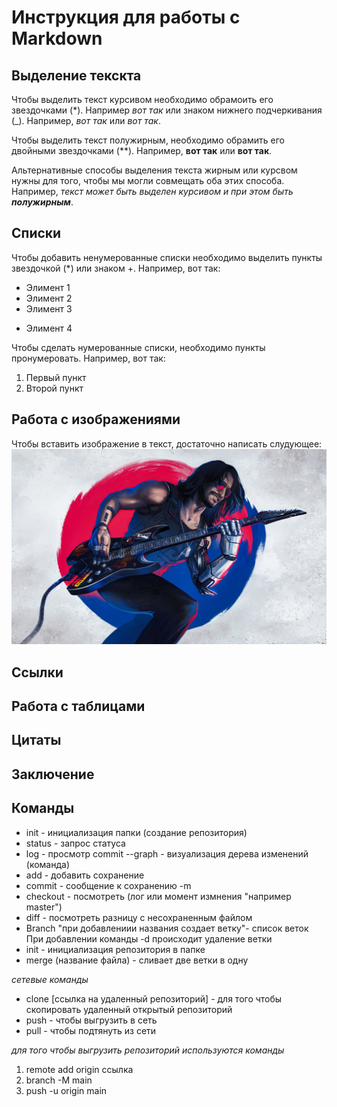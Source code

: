 # Инструкция для работы с Markdown

## Выделение текскта

Чтобы выделить текст курсивом необходимо обрамоить его звездочками (*). Например *вот так* или знаком нижнего подчеркивания (_). Например, *вот так* или _вот так_. 

Чтобы выделить текст полужирным, необходимо обрамить его двойными звездочками (**). 
Например, **вот так** или __вот так__.

Альтернативные способы выделения текста жирным или курсвом нужны для того, чтобы мы могли совмещать оба этих способа. Например, _текст может быть выделен курсивом и при этом быть **полужирным**_.

## Списки 

 Чтобы добавить ненумерованные списки необходимо выделить пункты звездочкой (*) или знаком +.
 Например, вот так:
* Элимент 1
* Элимент 2
* Элимент 3
+ Элимент 4

 Чтобы сделать нумерованные списки, необходимо пункты пронумеровать.
 Например, вот так:
1. Первый пункт
2. Второй пункт

## Работа с изображениями

Чтобы вставить изображение в текст, достаточно написать слудующее:
![Johny Silverhand](<Johny Silverhand.jpeg>)

## Ссылки

## Работа с таблицами

## Цитаты 

## Заключение 

## Команды

* init - инициализация папки (создание репозитория)
* status - запрос статуса 
* log - просмотр commit
--graph - визуализация дерева изменений (команда) 
* add - добавить сохранение 
* commit - сообщение к сохранению -m
* checkout - посмотреть (лог или момент измнения "например master")
* diff - посмотреть разницу с несохраненным файлом 
* Branch "при добавлениии названия создает ветку"- список веток
При добавлении команды -d происходит удаление ветки
* init - инициализация репозитория в папке 
* merge (название файла) - сливает две ветки в одну

*сетевые команды*

* clone [ссылка на удаленный репозиторий] - для того чтобы скопировать удаленный открытый репозиторий 
* push - чтобы выгрузить в сеть
* pull - чтобы подтянуть из сети 

*для того чтобы выгрузить репозиторий используются команды*

1. remote add origin ссылка
2. branch -M main
3. push -u origin main 